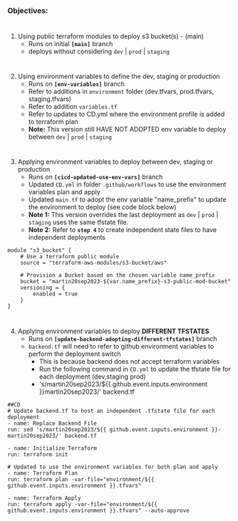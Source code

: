 ### Objectives:
#
1. Using public terraform modules to deploy s3 bucket(s) - (main)
    - Runs on initial **`[main]`** branch 
    - deploys without considering `dev` | `prod` | `staging`
#
2. Using environment variables to define the dev, staging or production
    - Runs on **`[env-variables]`** branch
    - Refer to additions in `environment` folder (dev.tfvars, prod.tfvars, staging.tfvars)
    - Refer to addition `variables.tf`
    - Refer to updates to CD.yml where the environment profile is added to terraform plan
    - **Note:** This version still HAVE NOT ADOPTED env variable to deploy between `dev` | `prod` | `staging`
#
3. Applying environment variables to deploy between dev, staging or production
    - Runs on **`[cicd-updated-use-env-vars]`** branch
    - Updated `CD.yml` in folder `.github/workflows` to use the environment variables plan and apply
    - Updated `main.tf` to adopt the env variable "name_prefix" to update the environment to deploy (see code block below)
    - **Note 1:** This version overrides the last deployment as `dev` | `prod` | `staging` uses the same tfstate file. 
    - **Note 2:** Refer to **`step 4`** to create independent state files to have independent deployments
```
module "s3_bucket" {
    # Use a terraform public module
    source = "terraform-aws-modules/s3-bucket/aws" 

    # Provision a Bucket based on the chosen variable name_prefix
    bucket = "martin20sep2023-${var.name_prefix}-s3-public-mod-bucket"  
    versioning = {
        enabled = true
    }
}
```
#
4. Applying environment variables to deploy **DIFFERENT TFSTATES**
    - Runs on **`[update-backend-adopting-different-tfstates]`** branch
    - `backend.tf` will need to refer to github environment variables to perform the deployment switch
        - This is because backend does not accept terraform variables
        - Run the following command in `CD.yml` to update the tfstate file for each deployment (dev,staging prod)
        - 's/martin20sep2023/${{ github.event.inputs.environment }}martin20sep2023/' backend.tf
```
##CD
# Update backend.tf to host an independent .tfstate file for each deployment
- name: Replace Backend File
run: sed 's/martin20sep2023/${{ github.event.inputs.environment }}-martin20sep2023/' backend.tf

- name: Initialize Terraform
run: terraform init
    
# Updated to use the environment variables for both plan and apply
- name: Terraform Plan
run: terraform plan -var-file="environment/${{ github.event.inputs.environment }}.tfvars"

- name: Terraform Apply
run: terraform apply -var-file="environment/${{ github.event.inputs.environment }}.tfvars" --auto-approve
```